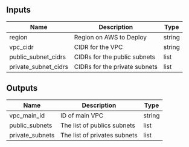 ## Inputs

| Name | Description | Type |
|------|-------------|------|
| region | Region on AWS to Deploy | string |
| vpc\_cidr | CIDR for the VPC | string |
| public\_subnet\_cidrs | CIDRs for the public subnets | list |
| private\_subnet\_cidrs | CIDRs for the private subnets | list |

## Outputs

| Name | Description | Type |
|------|-------------|------|
| vpc\_main\_id | ID of main VPC | string |
| public\_subnets | The list of publics subnets | list |
| private\_subnets | The list of privates subnets | list |

